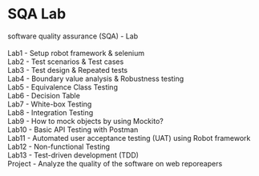 # SQA Lab
software quality assurance (SQA) - Lab
<br /><br />
Lab1 - Setup robot framework & selenium<br />
Lab2 - Test scenarios & Test cases<br />
Lab3 - Test design & Repeated tests<br />
Lab4 - Boundary value analysis & Robustness testing<br />
Lab5 - Equivalence Class Testing<br />
Lab6 - Decision Table<br />
Lab7 - White-box Testing<br />
Lab8 - Integration Testing<br />
Lab9 - How to mock objects by using Mockito?<br />
Lab10 - Basic API Testing with Postman<br />
Lab11 - Automated user acceptance testing (UAT) using Robot framework<br />
Lab12 - Non-functional Testing<br />
Lab13 - Test-driven development (TDD)<br />
Project - Analyze the quality of the software on web reporeapers<br />
